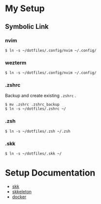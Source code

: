 # My Setup

## Symbolic Link

### nvim

```shell
$ ln -s ~/dotfiles/.config/nvim ~/.config/
```

### wezterm

```shell
$ ln -s ~/dotfiles/.config/nvim ~/.config/ 
```

### .zshrc

Backup and create existing `.zshrc` .

```shell
$ mv .zshrc .zshrc_backup
$ ln -s ~/dotfiles/.zshrc ~/
```

### .zsh

```shell
$ ln -s ~/dotfiles/.zsh ~/.zsh
```

### .skk

```shell
$ ln -s ~/dotfiles/.skk ~/
```

# Setup Documentation

- [skk](https://github.com/Daiki48/dotfiles/blob/main/docs/setup-skk.md)
- [skkeleton](https://github.com/Daiki48/dotfiles/blob/main/docs/setup-skkeleton.md)
- [docker](https://github.com/Daiki48/dotfiles/blob/main/docs/setup-docker.md)

